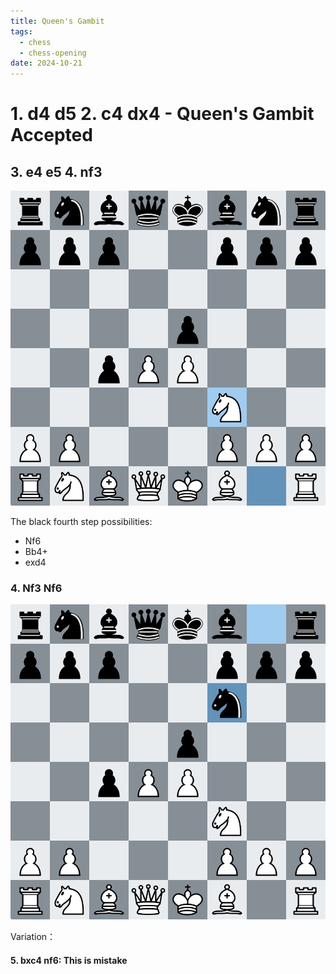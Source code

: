 ```yaml
---
title: Queen's Gambit
tags:
  - chess
  - chess-opening
date: 2024-10-21
---
```

# 1. d4 d5 2. c4 dx4 - Queen's Gambit Accepted

## 3. e4 e5 4. nf3

![](hobbies/game/chess/opening/attachments/1%201.png)

 The black fourth step possibilities:

* Nf6
* Bb4+
* exd4

### 4. Nf3 Nf6

![](hobbies/game/chess/opening/attachments/2.png)

Variation：

#### 5. bxc4 nf6: **This is mistake**

```chess

```
